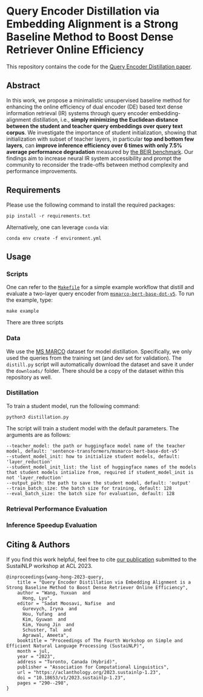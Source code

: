 # __Query Encoder Distillation via Embedding Alignment is a Strong Baseline Method to Boost Dense Retriever Online Efficiency__
This repository contains the code for the [Query Encoder Distillation paper](https://aclanthology.org/2023.sustainlp-1.23/).


## __Abstract__
In this work, we propose a minimalistic unsupervised baseline method for enhancing the online efficiency of dual encoder (DE) based text dense information retrieval (IR) systems through query encoder embedding-alignment distillation, i.e., __simply minimizing the Euclidean distance between the student and teacher query embeddings over query text corpus__. We investigate the importance of student initialization, showing that initialization with subset of teacher layers, in particular __top and bottom few layers__, can __improve inference efficiency over 6 times with only 7.5\% average performance degradation__ measured by [the BEIR benchmark](https://github.com/beir-cellar/beir). Our findings aim to increase neural IR system accessibility and prompt the community to reconsider the trade-offs between method complexity and performance improvements.

## __Requirements__
Please use the following command to install the required packages:
```
pip install -r requirements.txt
```
Alternatively, one can leverage `conda` via:
```
conda env create -f environment.yml 
```

## __Usage__
### __Scripts__
One can refer to the [`Makefile`](./Makefile) for a simple example workflow that distill and evaluate a two-layer query encoder from [`msmarco-bert-base-dot-v5`](https://huggingface.co/sentence-transformers/msmarco-bert-base-dot-v5). To run the example, type:
```
make example
```

There are three scripts 

### __Data__
We use the [MS MARCO](https://microsoft.github.io/msmarco/) dataset for model distillation. Specifically, we only used the queries from the training set (and dev set for validation). The `distill.py` script will automatically download the dataset and save it under the `downloads/` folder. There should be a copy of the dataset within this repository as well.

### __Distillation__
To train a student model, run the following command:
```
python3 distillation.py
```
The script will train a student model with the default parameters. The arguments are as follows:
```
--teacher_model: the path or huggingface model name of the teacher model, default: 'sentence-transformers/msmarco-bert-base-dot-v5'
--student_model_init: how to initialize student models, default: 'layer_reduction'
--student_model_init_list: the list of huggingface names of the models that student models intialize from, required if student_model_init is not 'layer_reduction'
--output_path: the path to save the student model, default: 'output'
--train_batch_size: the batch size for training, default: 128
--eval_batch_size: the batch size for evaluation, default: 128
```
### __Retrieval Performance Evaluation__
### __Inference Speedup Evaluation__

## __Citing & Authors__
If you find this work helpful, feel free to cite [our publication](https://aclanthology.org/2023.sustainlp-1.23/) submitted to the SustaiNLP workshop at ACL 2023.
```
@inproceedings{wang-hong-2023-query,
    title = "Query Encoder Distillation via Embedding Alignment is a Strong Baseline Method to Boost Dense Retriever Online Efficiency",
    author = "Wang, Yuxuan  and
      Hong, Lyu",
    editor = "Sadat Moosavi, Nafise  and
      Gurevych, Iryna  and
      Hou, Yufang  and
      Kim, Gyuwan  and
      Kim, Young Jin  and
      Schuster, Tal  and
      Agrawal, Ameeta",
    booktitle = "Proceedings of The Fourth Workshop on Simple and Efficient Natural Language Processing (SustaiNLP)",
    month = jul,
    year = "2023",
    address = "Toronto, Canada (Hybrid)",
    publisher = "Association for Computational Linguistics",
    url = "https://aclanthology.org/2023.sustainlp-1.23",
    doi = "10.18653/v1/2023.sustainlp-1.23",
    pages = "290--298",
}
```
